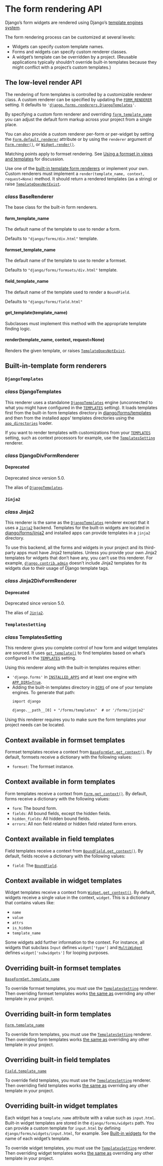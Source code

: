 # The form rendering API

Django’s form widgets are rendered using Django’s [template engines
system](../../topics/templates.md).

The form rendering process can be customized at several levels:

* Widgets can specify custom template names.
* Forms and widgets can specify custom renderer classes.
* A widget’s template can be overridden by a project. (Reusable applications
  typically shouldn’t override built-in templates because they might conflict
  with a project’s custom templates.)

<a id="low-level-widget-render-api"></a>

## The low-level render API

The rendering of form templates is controlled by a customizable renderer class.
A custom renderer can be specified by updating the [`FORM_RENDERER`](../settings.md#std-setting-FORM_RENDERER)
setting. It defaults to
`'`[`django.forms.renderers.DjangoTemplates`](#django.forms.renderers.DjangoTemplates)`'`.

By specifying a custom form renderer and overriding
[`form_template_name`](#django.forms.renderers.BaseRenderer.form_template_name) you can adjust the default form
markup across your project from a single place.

You can also provide a custom renderer per-form or per-widget by setting the
[`Form.default_renderer`](api.md#django.forms.Form.default_renderer) attribute or by using the `renderer` argument
of [`Form.render()`](api.md#django.forms.Form.render), or [`Widget.render()`](widgets.md#django.forms.Widget.render).

Matching points apply to formset rendering. See [Using a formset in views and templates](../../topics/forms/formsets.md#formset-rendering) for
discussion.

Use one of the [built-in template form renderers](#built-in-template-form-renderers) or implement your own. Custom renderers
must implement a `render(template_name, context, request=None)` method. It
should return a rendered templates (as a string) or raise
[`TemplateDoesNotExist`](../../topics/templates.md#django.template.TemplateDoesNotExist).

### *class* BaseRenderer

The base class for the built-in form renderers.

#### form_template_name

The default name of the template to use to render a form.

Defaults to `"django/forms/div.html"` template.

#### formset_template_name

The default name of the template to use to render a formset.

Defaults to `"django/forms/formsets/div.html"` template.

#### field_template_name

The default name of the template used to render a `BoundField`.

Defaults to `"django/forms/field.html"`

#### get_template(template_name)

Subclasses must implement this method with the appropriate template
finding logic.

#### render(template_name, context, request=None)

Renders the given template, or raises
[`TemplateDoesNotExist`](../../topics/templates.md#django.template.TemplateDoesNotExist).

<a id="built-in-template-form-renderers"></a>

## Built-in-template form renderers

### `DjangoTemplates`

### *class* DjangoTemplates

This renderer uses a standalone
[`DjangoTemplates`](../../topics/templates.md#django.template.backends.django.DjangoTemplates)
engine (unconnected to what you might have configured in the
[`TEMPLATES`](../settings.md#std-setting-TEMPLATES) setting). It loads templates first from the built-in form
templates directory in [django/forms/templates](https://github.com/django/django/blob/main/django/forms/templates) and then from the
installed apps’ templates directories using the [`app_directories`](../templates/api.md#django.template.loaders.app_directories.Loader) loader.

If you want to render templates with customizations from your
[`TEMPLATES`](../settings.md#std-setting-TEMPLATES) setting, such as context processors for example, use the
[`TemplatesSetting`](#django.forms.renderers.TemplatesSetting) renderer.

### *class* DjangoDivFormRenderer

#### Deprecated
Deprecated since version 5.0.

The alias of [`DjangoTemplates`](#django.forms.renderers.DjangoTemplates).

### `Jinja2`

### *class* Jinja2

This renderer is the same as the [`DjangoTemplates`](#django.forms.renderers.DjangoTemplates) renderer except that
it uses a [`Jinja2`](../../topics/templates.md#django.template.backends.jinja2.Jinja2) backend. Templates
for the built-in widgets are located in [django/forms/jinja2](https://github.com/django/django/blob/main/django/forms/jinja2) and
installed apps can provide templates in a `jinja2` directory.

To use this backend, all the forms and widgets in your project and its
third-party apps must have Jinja2 templates. Unless you provide your own Jinja2
templates for widgets that don’t have any, you can’t use this renderer. For
example, [`django.contrib.admin`](../contrib/admin/index.md#module-django.contrib.admin) doesn’t include Jinja2 templates for its
widgets due to their usage of Django template tags.

### *class* Jinja2DivFormRenderer

#### Deprecated
Deprecated since version 5.0.

The alias of [`Jinja2`](#django.forms.renderers.Jinja2).

### `TemplatesSetting`

### *class* TemplatesSetting

This renderer gives you complete control of how form and widget templates are
sourced. It uses [`get_template()`](../../topics/templates.md#django.template.loader.get_template) to find templates
based on what’s configured in the [`TEMPLATES`](../settings.md#std-setting-TEMPLATES) setting.

Using this renderer along with the built-in templates requires either:

* `'django.forms'` in [`INSTALLED_APPS`](../settings.md#std-setting-INSTALLED_APPS) and at least one engine
  with [`APP_DIRS=True`](../settings.md#std-setting-TEMPLATES-APP_DIRS).
* Adding the built-in templates directory in [`DIRS`](../settings.md#std-setting-TEMPLATES-DIRS)
  of one of your template engines. To generate that path:
  ```default
  import django

  django.__path__[0] + "/forms/templates"  # or '/forms/jinja2'
  ```

Using this renderer requires you to make sure the form templates your project
needs can be located.

## Context available in formset templates

Formset templates receive a context from [`BaseFormSet.get_context()`](../../topics/forms/formsets.md#django.forms.formsets.BaseFormSet.get_context). By
default, formsets receive a dictionary with the following values:

* `formset`: The formset instance.

## Context available in form templates

Form templates receive a context from [`Form.get_context()`](api.md#django.forms.Form.get_context). By default,
forms receive a dictionary with the following values:

* `form`: The bound form.
* `fields`: All bound fields, except the hidden fields.
* `hidden_fields`: All hidden bound fields.
* `errors`: All non field related or hidden field related form errors.

## Context available in field templates

Field templates receive a context from [`BoundField.get_context()`](api.md#django.forms.BoundField.get_context). By
default, fields receive a dictionary with the following values:

* `field`: The [`BoundField`](api.md#django.forms.BoundField).

## Context available in widget templates

Widget templates receive a context from [`Widget.get_context()`](widgets.md#django.forms.Widget.get_context). By
default, widgets receive a single value in the context, `widget`. This is a
dictionary that contains values like:

* `name`
* `value`
* `attrs`
* `is_hidden`
* `template_name`

Some widgets add further information to the context. For instance, all widgets
that subclass `Input` defines `widget['type']` and [`MultiWidget`](widgets.md#django.forms.MultiWidget)
defines `widget['subwidgets']` for looping purposes.

<a id="overriding-built-in-formset-templates"></a>

## Overriding built-in formset templates

[`BaseFormSet.template_name`](../../topics/forms/formsets.md#django.forms.formsets.BaseFormSet.template_name)

To override formset templates, you must use the [`TemplatesSetting`](#django.forms.renderers.TemplatesSetting)
renderer. Then overriding formset templates works [the same as](../../howto/overriding-templates.md) overriding any other template in your project.

<a id="overriding-built-in-form-templates"></a>

## Overriding built-in form templates

[`Form.template_name`](api.md#django.forms.Form.template_name)

To override form templates, you must use the [`TemplatesSetting`](#django.forms.renderers.TemplatesSetting)
renderer. Then overriding form templates works [the same as](../../howto/overriding-templates.md) overriding any other template in your project.

<a id="overriding-built-in-field-templates"></a>

## Overriding built-in field templates

[`Field.template_name`](fields.md#django.forms.Field.template_name)

To override field templates, you must use the [`TemplatesSetting`](#django.forms.renderers.TemplatesSetting)
renderer. Then overriding field templates works [the same as](../../howto/overriding-templates.md) overriding any other template in your project.

<a id="overriding-built-in-widget-templates"></a>

## Overriding built-in widget templates

Each widget has a `template_name` attribute with a value such as
`input.html`. Built-in widget templates are stored in the
`django/forms/widgets` path. You can provide a custom template for
`input.html` by defining `django/forms/widgets/input.html`, for example.
See [Built-in widgets](widgets.md#built-in-widgets) for the name of each widget’s template.

To override widget templates, you must use the [`TemplatesSetting`](#django.forms.renderers.TemplatesSetting)
renderer. Then overriding widget templates works [the same as](../../howto/overriding-templates.md) overriding any other template in your project.
